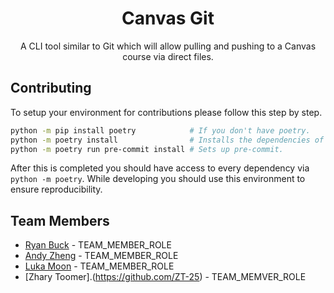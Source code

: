 <div align="center">
    <h1>Canvas Git</h1>
    A CLI tool similar to Git which will allow pulling and pushing to a Canvas course via direct files.
</div>

## Contributing
To setup your environment for contributions please follow this step by step.
```bash
python -m pip install poetry            # If you don't have poetry.
python -m poetry install                # Installs the dependencies of the project.
python -m poetry run pre-commit install # Sets up pre-commit.
```

After this is completed you should have access to every dependency via `python -m poetry`. While developing you should use this environment to ensure reproducibility.

[//]: # (TODO: Team members should modify this file in their branches and create a PR to complete assignment 01.)
## Team Members
- [Ryan Buck](https://github.com/ryanbuck182) - TEAM_MEMBER_ROLE
- [Andy Zheng](https://github.com/EOF-D) - TEAM_MEMBER_ROLE
- [Luka Moon](https://github.com/lukam1234) - TEAM_MEMBER_ROLE
- [Zhary Toomer].(https://github.com/ZT-25) - TEAM_MEMVER_ROLE
